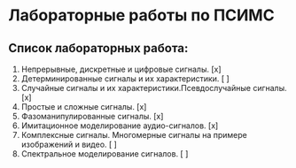 # Лабораторные работы по ПСИМС
## Список лабораторных работа:
1. Непрерывные, дискретные и цифровые сигналы. [x]
2. Детерминированные сигналы и их характеристики. [ ]
3. Случайные сигналы и их характеристики.Псевдослучайные сигналы. [x]
4. Простые и сложные сигналы. [x]
5. Фазоманипулированные сигналы. [x]
6. Имитационное моделирование аудио-сигналов. [x]
7. Комплексные сигналы. Многомерные сигналы на примере изображений и видео. [ ]
8. Спектральное моделирование сигналов. [ ]